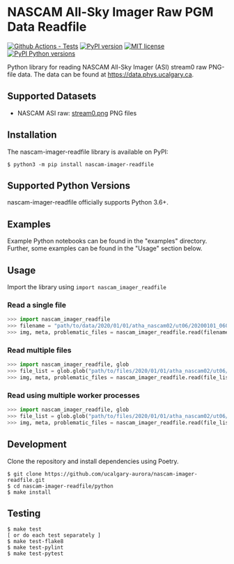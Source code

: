 # NASCAM All-Sky Imager Raw PGM Data Readfile

[![Github Actions - Tests](https://github.com/ucalgary-aurora/nascam-imager-readfile/workflows/tests/badge.svg)](https://github.com/ucalgary-aurora/nascam-imager-readfile/actions?query=workflow%3Atests)
[![PyPI version](https://img.shields.io/pypi/v/nascam-imager-readfile.svg)](https://pypi.python.org/pypi/nascam-imager-readfile/)
[![MIT license](https://img.shields.io/badge/License-MIT-blue.svg)](https://github.com/ucalgary-aurora/nascam-imager-readfile/blob/main/LICENSE)
[![PyPI Python versions](https://img.shields.io/pypi/pyversions/nascam-imager-readfile.svg)](https://pypi.python.org/pypi/nascam-imager-readfile/)

Python library for reading NASCAM All-Sky Imager (ASI) stream0 raw PNG-file data. The data can be found at https://data.phys.ucalgary.ca.

## Supported Datasets

- NASCAM ASI raw: [stream0.png](https://data.phys.ucalgary.ca/sort_by_project/NORSTAR/nascam-msi/stream0.png) PNG files

## Installation

The nascam-imager-readfile library is available on PyPI:

```console
$ python3 -m pip install nascam-imager-readfile
```

## Supported Python Versions

nascam-imager-readfile officially supports Python 3.6+.

## Examples

Example Python notebooks can be found in the "examples" directory. Further, some examples can be found in the "Usage" section below.

## Usage

Import the library using `import nascam_imager_readfile`

### Read a single file

```python
>>> import nascam_imager_readfile
>>> filename = "path/to/data/2020/01/01/atha_nascam02/ut06/20200101_0600_atha_nascam02_full.pgm.gz"
>>> img, meta, problematic_files = nascam_imager_readfile.read(filename)
```

### Read multiple files

```python
>>> import nascam_imager_readfile, glob
>>> file_list = glob.glob("path/to/files/2020/01/01/atha_nascam02/ut06/*full.pgm*")
>>> img, meta, problematic_files = nascam_imager_readfile.read(file_list)
```

### Read using multiple worker processes

```python
>>> import nascam_imager_readfile, glob
>>> file_list = glob.glob("path/to/files/2020/01/01/atha_nascam02/ut06/*full.pgm*")
>>> img, meta, problematic_files = nascam_imager_readfile.read(file_list, workers=4)
```

## Development

Clone the repository and install dependencies using Poetry.

```console
$ git clone https://github.com/ucalgary-aurora/nascam-imager-readfile.git
$ cd nascam-imager-readfile/python
$ make install
```

## Testing

```console
$ make test
[ or do each test separately ]
$ make test-flake8
$ make test-pylint
$ make test-pytest
```
